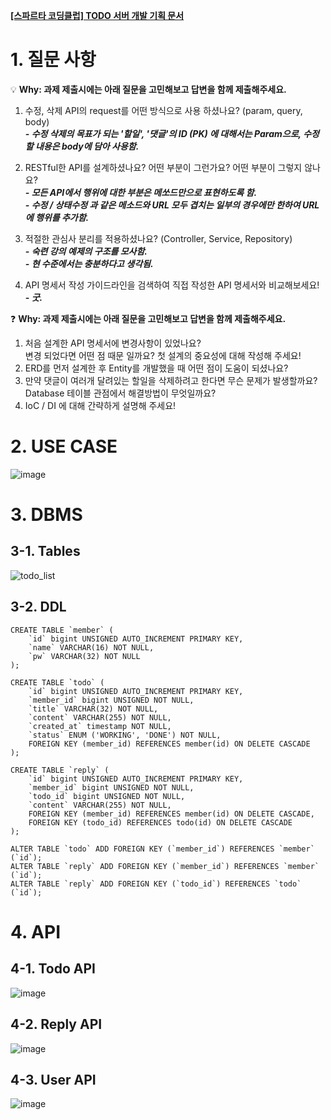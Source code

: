 **[[스파르타 코딩클럽] TODO 서버 개발 기획 문서](https://strawberryrabbit.tistory.com/6)**
# 1. 질문 사항


💡 **Why: 과제 제출시에는 아래 질문을 고민해보고 답변을 함께 제출해주세요.**

1. 수정, 삭제 API의 request를 어떤 방식으로 사용 하셨나요? (param, query, body)                
**_- 수정 삭제의 목표가 되는 '할일', '댓글'의 ID (PK) 에 대해서는 Param으로, 수정할 내용은 body에 담아 사용함._**               
               
2. RESTful한 API를 설계하셨나요? 어떤 부분이 그런가요? 어떤 부분이 그렇지 않나요?               
_**- 모든 API에서 행위에 대한 부분은 메쏘드만으로 표현하도록 함.**_               
_**- 수정 / 상태수정 과 같은 메소드와 URL 모두 겹치는 일부의 경우에만 한하여 URL에 행위를 추가함.**_               
               
3. 적절한 관심사 분리를 적용하셨나요? (Controller, Service, Repository)               
_**- 숙련 강의 예제의 구조를 모사함.**_               
_**- 현 수준에서는 충분하다고 생각됨.**_               
               
4. API 명세서 작성 가이드라인을 검색하여 직접 작성한 API 명세서와 비교해보세요!               
_**- 굿.**_               
               
❓ **Why: 과제 제출시에는 아래 질문을 고민해보고 답변을 함께 제출해주세요.**               
               
1. 처음 설계한 API 명세서에 변경사항이 있었나요?                
변경 되었다면 어떤 점 때문 일까요? 첫 설계의 중요성에 대해 작성해 주세요!               
2. ERD를 먼저 설계한 후 Entity를 개발했을 때 어떤 점이 도움이 되셨나요?               
3. 만약 댓글이 여러개 달려있는 할일을 삭제하려고 한다면 무슨 문제가 발생할까요? Database 테이블 관점에서 해결방법이 무엇일까요?               
4. IoC / DI 에 대해 간략하게 설명해 주세요!               
                  
# 2. USE CASE
![image](https://github.com/ddalkyTokky/KotlinSpring_TODO_Backend/assets/47583083/b737ae76-0f9e-48f0-8547-d85f72af3189)
# 3. DBMS
## 3-1. Tables
![todo_list](https://github.com/ddalkyTokky/KotlinSpring_TODO_Backend/assets/47583083/4a3b4906-4f3a-48cb-976b-afee3e61ddd6)
## 3-2. DDL
```
CREATE TABLE `member` (
	`id` bigint UNSIGNED AUTO_INCREMENT PRIMARY KEY,
	`name` VARCHAR(16) NOT NULL,
	`pw` VARCHAR(32) NOT NULL
);

CREATE TABLE `todo` (
	`id` bigint UNSIGNED AUTO_INCREMENT PRIMARY KEY,
	`member_id` bigint UNSIGNED NOT NULL,
	`title`	VARCHAR(32) NOT NULL,
	`content` VARCHAR(255) NOT NULL,
	`created_at` timestamp NOT NULL,
	`status` ENUM ('WORKING', 'DONE') NOT NULL,
	FOREIGN KEY (member_id) REFERENCES member(id) ON DELETE CASCADE
);

CREATE TABLE `reply` (
	`id` bigint UNSIGNED AUTO_INCREMENT PRIMARY KEY,
	`member_id` bigint UNSIGNED NOT NULL,
	`todo_id` bigint UNSIGNED NOT NULL,
	`content` VARCHAR(255) NOT NULL,
	FOREIGN KEY (member_id) REFERENCES member(id) ON DELETE CASCADE,
	FOREIGN KEY (todo_id) REFERENCES todo(id) ON DELETE CASCADE
);

ALTER TABLE `todo` ADD FOREIGN KEY (`member_id`) REFERENCES `member` (`id`);
ALTER TABLE `reply` ADD FOREIGN KEY (`member_id`) REFERENCES `member` (`id`);
ALTER TABLE `reply` ADD FOREIGN KEY (`todo_id`) REFERENCES `todo` (`id`);
```

# 4. API
## 4-1. Todo API
![image](https://github.com/ddalkyTokky/KotlinSpring_TODO_Backend/assets/47583083/3619b8b1-4a05-43fd-bf6a-e304c9bd3b60)
## 4-2. Reply API
![image](https://github.com/ddalkyTokky/KotlinSpring_TODO_Backend/assets/47583083/53b30e2d-4900-4130-b0f0-34f5ef514f8a)
## 4-3. User API
![image](https://github.com/ddalkyTokky/KotlinSpring_TODO_Backend/assets/47583083/247239e5-672c-4e6a-a196-9bf97e2d4509)
